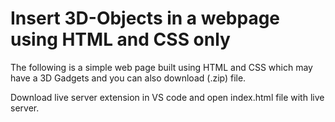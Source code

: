 # Insert 3D-Objects in a webpage using HTML and CSS only

The following is a simple web page built using HTML and CSS which may have a 3D Gadgets and you can also download (.zip) file.

Download live server extension in VS code and open index.html file with live server.
